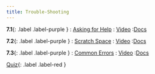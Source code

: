 ```yaml
---
title: Trouble-Shooting
---
```


**7.1**{: .label .label-purple }
: [Asking for Help](https://www.youtube.com/watch?v=1Ney6lb6fH0)
   : [Video](https://www.youtube.com/watch?v=1Ney6lb6fH0)
      :[Docs](#)
      
**7.2**{: .label .label-purple }
: [Scratch Space](#)
   : [Video](#)
      :[Docs](#)

**7.3**{: .label .label-purple }
: [Common Errors](#)
   : [Video](#)
      :[Docs](#)


[Quiz](#){: .label .label-red }


